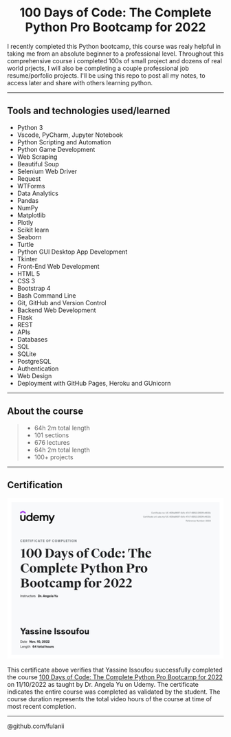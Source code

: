 

<h1 align="center" <a href="https://www.udemy.com/course/100-days-of-code/">100 Days of Code: The Complete Python Pro Bootcamp for 2022</a> </h1>

<p>
    I recently completed this Python bootcamp, this course was realy helpful in taking me from an absolute beginner to a professional level. Throughout this comprehensive course i completed 100s of small project and dozens of real world prjects, I will also be completing a couple professional job resume/porfolio projects. I'll be using this repo to post all my notes, to access later and share with others learning python.
</p>


---
## Tools and technologies used/learned
- Python 3
- Vscode, PyCharm, Jupyter Notebook
- Python Scripting and Automation
- Python Game Development
- Web Scraping
- Beautiful Soup
- Selenium Web Driver
- Request
- WTForms
- Data Analytics
- Pandas
- NumPy
- Matplotlib
- Plotly
- Scikit learn
- Seaborn
- Turtle
- Python GUI Desktop App Development
- Tkinter
- Front-End Web Development
- HTML 5
- CSS 3
- Bootstrap 4
- Bash Command Line
- Git, GitHub and Version Control
- Backend Web Development
- Flask
- REST
- APIs
- Databases
- SQL
- SQLite
- PostgreSQL
- Authentication
- Web Design
- Deployment with GitHub Pages, Heroku and GUnicorn


---
## About the course
> - 64h 2m total length
> - 101 sections 
> - 676 lectures 
> - 64h 2m total length
> - 100+ projects


---
## Certification
![certification image](certification.jpeg)

This certificate above verifies that Yassine Issoufou successfully completed the course <a href="https://www.udemy.com/course/100-days-of-code/">100 Days of Code: The Complete Python Pro Bootcamp for 2022 </a> on 11/10/2022 as taught by Dr. Angela Yu on Udemy. The certificate indicates the entire course was completed as validated by the student. The course duration represents the total video hours of the course at time of most recent completion.

---
@github.com/fulanii